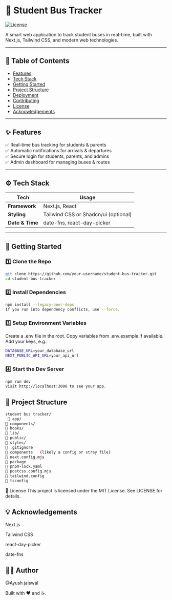 # 🚌 Student Bus Tracker

[![License](https://img.shields.io/badge/license-MIT-blue.svg)](LICENSE)


A smart web application to track student buses in real-time, built with Next.js, Tailwind CSS, and modern web technologies.

---

## 📖 Table of Contents

- [Features](#-features)
- [Tech Stack](#-tech-stack)
- [Getting Started](#-getting-started)
- [Project Structure](#-project-structure)
- [Deployment](#-deployment)
- [Contributing](#-contributing)
- [License](#-license)
- [Acknowledgements](#-acknowledgements)

---

## ✨ Features

✅ Real-time bus tracking for students & parents  
✅ Automatic notifications for arrivals & departures  
✅ Secure login for students, parents, and admins  
✅ Admin dashboard for managing buses & routes  


---

## ⚙️ Tech Stack

| Tech            | Usage                                |
|-----------------|--------------------------------------|
| **Framework**   | Next.js, React                       |
| **Styling**     | Tailwind CSS or Shadcn/ui (optional) |
| **Date & Time** | date-fns, react-day-picker           |


---

## 🚀 Getting Started

### 1️⃣ Clone the Repo

```bash
git clone https://github.com/your-username/student-bus-tracker.git
cd student-bus-tracker
```
### 2️⃣ Install Dependencies
```bash
npm install --legacy-peer-deps
If you run into dependency conflicts, use --force.
```

### 3️⃣ Setup Environment Variables

Create a .env file in the root.
Copy variables from .env.example if available.
Add your keys, e.g.:
```bash
DATABASE_URL=your_database_url
NEXT_PUBLIC_API_URL=your_api_url
```
### 4️⃣ Start the Dev Server
```bash
npm run dev
Visit http://localhost:3000 to see your app.
```

## 📂 Project Structure
```bash
student bus tracker/
 📁 app/
📁 components/
📁 hooks/
📁 lib/
📁 public/
📁 styles/
📄 .gitignore
📄 components   (likely a config or stray file)
📄 next.config.mjs
📄 package
📄 pnpm-lock.yaml
📄 postcss.config.mjs
📄 tailwind.config
📄 tsconfig
```
📄 License
This project is licensed under the MIT License. See LICENSE for details.

## 💡 Acknowledgements

Next.js

Tailwind CSS

react-day-picker

date-fns

## 🧑‍💻 Author
 @Ayush jaiswal

Built with ❤️ and ☕.
